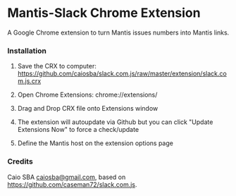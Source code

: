 Mantis-Slack Chrome Extension
=============================

A Google Chrome extension to turn Mantis issues numbers into Mantis links.

### Installation

1. Save the CRX to computer: https://github.com/caiosba/slack.com.js/raw/master/extension/slack.com.js.crx

2. Open Chrome Extensions: chrome://extensions/

3. Drag and Drop CRX file onto Extensions window

4. The extension will autoupdate via Github but you can click "Update Extensions Now" to force a check/update

5. Define the Mantis host on the extension options page

### Credits

Caio SBA <caiosba@gmail.com>, based on https://github.com/caseman72/slack.com.js.
